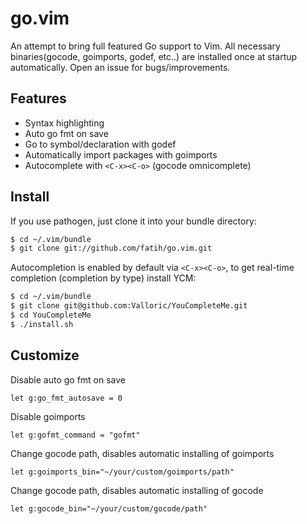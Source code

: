 # go.vim

An attempt to bring full featured Go support to Vim. All necessary
binaries(gocode, goimports, godef, etc..) are installed once at startup
automatically. Open an issue for bugs/improvements.

## Features

* Syntax highlighting
* Auto go fmt on save
* Go to symbol/declaration with godef
* Automatically import packages with goimports
* Autocomplete with `<C-x><C-o>` (gocode omnicomplete)

## Install

If you use pathogen, just clone it into your bundle directory:

```bash
$ cd ~/.vim/bundle
$ git clone git://github.com/fatih/go.vim.git
```

Autocompletion is enabled by default via `<C-x><C-o>`, to get real-time
completion (completion by type) install YCM:

```bash
$ cd ~/.vim/bundle
$ git clone git@github.com:Valloric/YouCompleteMe.git
$ cd YouCompleteMe
$ ./install.sh
```

## Customize

Disable auto go fmt on save

    let g:go_fmt_autosave = 0

Disable goimports

    let g:gofmt_command = "gofmt"

Change gocode path, disables automatic installing of goimports

    let g:goimports_bin="~/your/custom/goimports/path"

Change gocode path, disables automatic installing of gocode

    let g:gocode_bin="~/your/custom/gocode/path"
